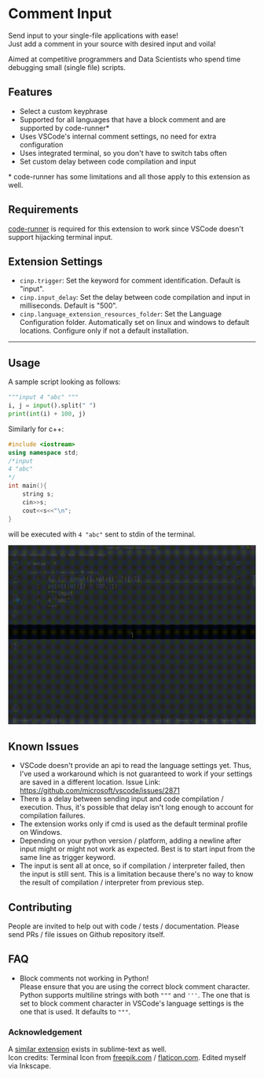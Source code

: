 # Comment Input  

Send input to your single-file applications with ease!  
Just add a comment in your source with desired input and voila!  

Aimed at competitive programmers and Data Scientists who spend time debugging small (single file) scripts.

## Features

- Select a custom keyphrase  
- Supported for all languages that have a block comment and are supported by code-runner*  
- Uses VSCode's internal comment settings, no need for extra configuration  
- Uses integrated terminal, so you don't have to switch tabs often  
- Set custom delay between code compilation and input

\* code-runner has some limitations and all those apply to this extension as well.

## Requirements
[code-runner](https://github.com/formulahendry/vscode-code-runner) is required for this extension to work since VSCode doesn't support hijacking terminal input.


## Extension Settings

* `cinp.trigger`: Set the keyword for comment identification. Default is "input".
* `cinp.input_delay`: Set the delay between code compilation and input in milliseconds. Default is "500".
* `cinp.language_extension_resources_folder`: Set the Language Configuration folder. Automatically set on linux and windows to default locations. Configure only if not a default installation.

-----------------------------------------------------------------------------------------------------------

## Usage

A sample script looking as follows:  
```python
"""input 4 "abc" """
i, j = input().split(" ")
print(int(i) + 100, j)
```

Similarly for c++:
```c++
#include <iostream>
using namespace std;
/*input
4 "abc"
*/
int main(){
    string s;
    cin>>s;
    cout<<s<<"\n";
}
```

will be executed with `4 "abc"` sent to stdin of the terminal. 

![Demo](images/demo.gif)

## Known Issues
- VSCode doesn't provide an api to read the language settings yet. Thus, I've used a workaround which is not guaranteed to work if your settings are saved in a different location. Issue Link: https://github.com/microsoft/vscode/issues/2871  
- There is a delay between sending input and code compilation / execution. Thus, it's possible that delay isn't long enough to account for compilation failures.  
- The extension works only if cmd is used as the default terminal profile on Windows.  
- Depending on your python version / platform, adding a newline after input might or might not work as expected. Best is to start input from the same line as trigger keyword.  
- The input is sent all at once, so if compilation / interpreter failed, then the input is still sent. This is a limitation because there's no way to know the result of compilation / interpreter from previous step.  

## Contributing
People are invited to help out with code / tests / documentation. Please send PRs / file issues on Github repository itself.

## FAQ
* Block comments not working in Python!  
  Please ensure that you are using the correct block comment character. Python supports multiline strings with both `"""` and `'''`. The one that is set to block comment character in VSCode's language settings is the one that is used. It defaults to `"""`.

### Acknowledgement
A [similar extension](https://packagecontrol.io/packages/Sublime%20Input) exists in sublime-text as well.  
Icon credits: Terminal Icon from [freepik.com](https://www.flaticon.com/authors/freepik) / [flaticon.com](www.flaticon.com). Edited myself via Inkscape.
